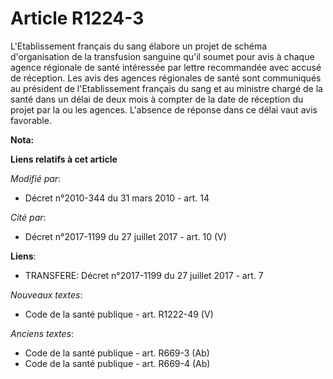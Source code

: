 # Article R1224-3

L'Etablissement français du sang élabore un projet de schéma d'organisation de la transfusion sanguine qu'il soumet pour avis
à chaque agence régionale   de santé intéressée par lettre recommandée avec accusé de réception. Les avis des agences
régionales   de santé sont communiqués au président de l'Etablissement français du sang et au ministre chargé de la santé
dans un délai de deux mois à compter de la date de réception du projet par la ou les agences. L'absence de réponse dans ce
délai vaut avis favorable.

**Nota:**



**Liens relatifs à cet article**

_Modifié par_:

  - Décret n°2010-344 du 31 mars 2010 - art. 14

_Cité par_:

  - Décret n°2017-1199 du 27 juillet 2017 - art. 10 (V)

**Liens**:

  - TRANSFERE: Décret n°2017-1199 du 27 juillet 2017 - art. 7

_Nouveaux textes_:

  - Code de la santé publique - art. R1222-49 (V)

_Anciens textes_:

  - Code de la santé publique - art. R669-3 (Ab)
  - Code de la santé publique - art. R669-4 (Ab)
